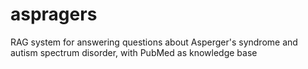 # aspragers
RAG system for answering questions about Asperger's syndrome and autism spectrum disorder, with PubMed as knowledge base
